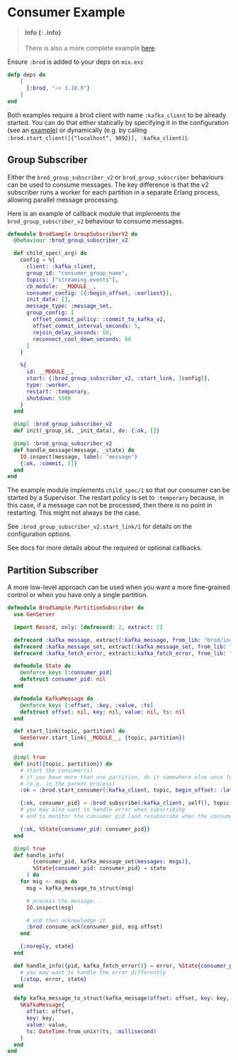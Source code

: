 # Consumer Example

> #### Info {: .info}
>
> There is also a more complete example [here](https://github.com/kafka4beam/brod/tree/master/contrib/examples/elixir).

Ensure `:brod` is added to your deps on `mix.exs`

```elixir
defp deps do
    [
      {:brod, "~> 3.10.0"}
    ]
end
```

Both examples require a brod client with name `:kafka_client` to be already started.
You can do that either statically by specifying it in the configuration (see an
[example](https://github.com/kafka4beam/brod/blob/master/contrib/examples/elixir/config/dev.exs))
or dynamically
(e.g. by calling `:brod.start_client([{"localhost", 9092}], :kafka_client)`).

## Group Subscriber

Either the `brod_group_subscriber_v2` or `brod_group_subscriber` behaviours can be used
to consume messages. The key difference is that the v2 subscriber runs a worker for each
partition in a separate Erlang process, allowing parallel message processing.

Here is an example of callback module that implements the `brod_group_subscriber_v2` behaviour to consume messages.

```elixir
defmodule BrodSample.GroupSubscriberV2 do
  @behaviour :brod_group_subscriber_v2

  def child_spec(_arg) do
    config = %{
      client: :kafka_client,
      group_id: "consumer_group_name",
      topics: ["streaming.events"],
      cb_module: __MODULE__,
      consumer_config: [{:begin_offset, :earliest}],
      init_data: [],
      message_type: :message_set,
      group_config: [
        offset_commit_policy: :commit_to_kafka_v2,
        offset_commit_interval_seconds: 5,
        rejoin_delay_seconds: 60,
        reconnect_cool_down_seconds: 60
      ]
    }

    %{
      id: __MODULE__,
      start: {:brod_group_subscriber_v2, :start_link, [config]},
      type: :worker,
      restart: :temporary,
      shutdown: 5000
    }
  end

  @impl :brod_group_subscriber_v2
  def init(_group_id, _init_data), do: {:ok, []}

  @impl :brod_group_subscriber_v2
  def handle_message(message, _state) do
    IO.inspect(message, label: "message")
    {:ok, :commit, []}
  end
end
```

The example module implements `child_spec/1` so that our consumer can be started by a Supervisor. The restart policy is set to `:temporary`
because, in this case, if a message can not be processed, then there is no point in restarting. This might not always
be the case.

See `:brod_group_subscriber_v2.start_link/1` for details on the configuration options.

See docs for more details about the required or optional callbacks.

## Partition Subscriber

A more low-level approach can be used when you want a more fine-grained control or when you have only a single partition.

```elixir
defmodule BrodSample.PartitionSubscriber do
  use GenServer

  import Record, only: [defrecord: 2, extract: 2]

  defrecord :kafka_message, extract(:kafka_message, from_lib: "brod/include/brod.hrl")
  defrecord :kafka_message_set, extract(:kafka_message_set, from_lib: "brod/include/brod.hrl")
  defrecord :kafka_fetch_error, extract(:kafka_fetch_error, from_lib: "brod/include/brod.hrl")

  defmodule State do
    @enforce_keys [:consumer_pid]
    defstruct consumer_pid: nil
  end

  defmodule KafkaMessage do
    @enforce_keys [:offset, :key, :value, :ts]
    defstruct offset: nil, key: nil, value: nil, ts: nil
  end

  def start_link(topic, partition) do
    GenServer.start_link(__MODULE__, {topic, partition})
  end

  @impl true
  def init({topic, partition}) do
    # start the consumer(s)
    # if you have more than one partition, do it somewhere else once for all partitions
    # (e.g. in the parent process)
    :ok = :brod.start_consumer(:kafka_client, topic, begin_offset: :latest)

    {:ok, consumer_pid} = :brod.subscribe(:kafka_client, self(), topic, partition, [])
    # you may also want to handle error when subscribing
    # and to monitor the consumer pid (and resubscribe when the consumer crashes)

    {:ok, %State{consumer_pid: consumer_pid}}
  end

  @impl true
  def handle_info(
        {consumer_pid, kafka_message_set(messages: msgs)},
        %State{consumer_pid: consumer_pid} = state
      ) do
    for msg <- msgs do
      msg = kafka_message_to_struct(msg)

      # process the message...
      IO.inspect(msg)

      # and then acknowledge it
      :brod.consume_ack(consumer_pid, msg.offset)
    end

    {:noreply, state}
  end

  def handle_info({pid, kafka_fetch_error()} = error, %State{consumer_pid: pid} = state) do
    # you may want to handle the error differently
    {:stop, error, state}
  end

  defp kafka_message_to_struct(kafka_message(offset: offset, key: key, value: value, ts: ts)) do
    %KafkaMessage{
      offset: offset,
      key: key,
      value: value,
      ts: DateTime.from_unix!(ts, :millisecond)
    }
  end
end
```